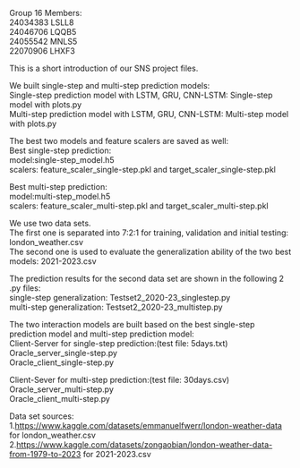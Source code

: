 Group 16 Members:  
24034383 LSLL8  
24046706 LQQB5  
24055542 MNLS5  
22070906 LHXF3

This is a short introduction of our SNS project files.

We built single-step and multi-step prediction models:  
Single-step prediction model with LSTM, GRU, CNN-LSTM: Single-step model with plots.py      
Multi-step prediction model with LSTM, GRU, CNN-LSTM: Multi-step model with plots.py

The best two models and feature scalers are saved as well:  
Best single-step prediction:  
model:single-step_model.h5  
scalers: feature_scaler_single-step.pkl and target_scaler_single-step.pkl

Best multi-step prediction:  
model:multi-step_model.h5  
scalers: feature_scaler_multi-step.pkl and target_scaler_multi-step.pkl

We use two data sets.   
The first one is separated into 7:2:1 for training, validation and initial testing: london_weather.csv  
The second one is used to evaluate the generalization ability of the two best models: 2021-2023.csv

The prediction results for the second data set are shown in the following 2 .py files:  
single-step generalization: Testset2_2020-23_singlestep.py  
multi-step generalization: Testset2_2020-23_multistep.py

The two interaction models are built based on the best single-step prediction model and multi-step prediction model:    
Client-Server for single-step prediction:(test file: 5days.txt)    
Oracle_server_single-step.py  
Oracle_client_single-step.py  

Client-Sever for multi-step prediction:(test file: 30days.csv)  
Oracle_server_multi-step.py  
Oracle_client_multi-step.py  

Data set sources:  
1.https://www.kaggle.com/datasets/emmanuelfwerr/london-weather-data for london_weather.csv  
2.https://www.kaggle.com/datasets/zongaobian/london-weather-data-from-1979-to-2023 for 2021-2023.csv



